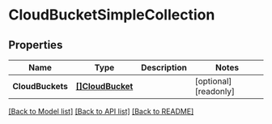 # CloudBucketSimpleCollection

## Properties

Name | Type | Description | Notes
------------ | ------------- | ------------- | -------------
**CloudBuckets** | [**[]CloudBucket**](cloud_bucket.md) |  | [optional] [readonly] 

[[Back to Model list]](../README.md#documentation-for-models) [[Back to API list]](../README.md#documentation-for-api-endpoints) [[Back to README]](../README.md)


